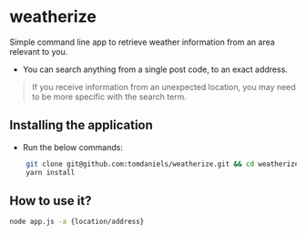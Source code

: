 # weatherize

Simple command line app to retrieve weather information from an area relevant to you.
- You can search anything from a single post code, to an exact address.
> If you receive information from an unexpected location, you may need to be more specific with the search term.

## Installing the application
- Run the below commands:
```bash
    git clone git@github.com:tomdaniels/weatherize.git && cd weatherize
    yarn install
```

## How to use it?

```bash
node app.js -a {location/address}
```
